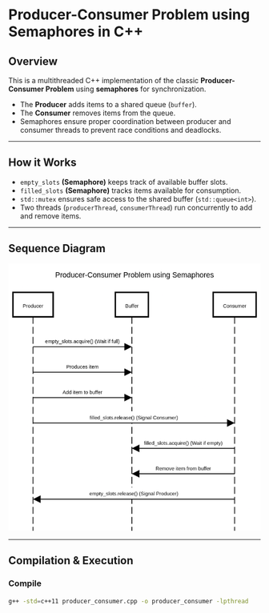 # Producer-Consumer Problem using Semaphores in C++

## **Overview**
This is a multithreaded C++ implementation of the classic **Producer-Consumer Problem** using **semaphores** for synchronization.

- The **Producer** adds items to a shared queue (`buffer`).
- The **Consumer** removes items from the queue.
- Semaphores ensure proper coordination between producer and consumer threads to prevent race conditions and deadlocks.

---

## **How it Works**
- `empty_slots` **(Semaphore)** keeps track of available buffer slots.
- `filled_slots` **(Semaphore)** tracks items available for consumption.
- `std::mutex` ensures safe access to the shared buffer (`std::queue<int>`).
- Two threads (`producerThread`, `consumerThread`) run concurrently to add and remove items.

---

## **Sequence Diagram**
![Producer-Consumer Sequence Diagram](images/Sequence.png)

---

## **Compilation & Execution**
### **Compile**
```sh
g++ -std=c++11 producer_consumer.cpp -o producer_consumer -lpthread
